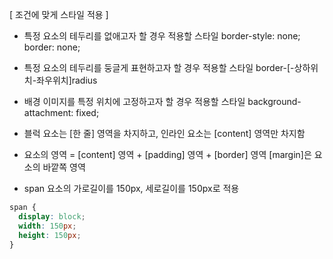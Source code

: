 [ 조건에 맞게 스타일 적용 ]
- 특정 요소의 테두리를 없애고자 할 경우 적용할 스타일
border-style: none; border: none;

- 특정 요소의 테두리를 둥글게 표현하고자 할 경우 적용할 스타일
border-[-상하위치-좌우위치]radius

- 배경 이미지를 특정 위치에 고정하고자 할 경우 적용할 스타일
background-attachment: fixed;

- 블럭 요소는 [한 줄] 영역을 차지하고, 인라인 요소는 [content] 영역만 차지함

- 요소의 영역 = [content] 영역 + [padding] 영역 + [border] 영역
  [margin]은 요소의 바깥쪽 영역
  
- span 요소의 가로길이를 150px, 세로길이를 150px로 적용
```css
span {
  display: block;
  width: 150px;
  height: 150px;
}
```
